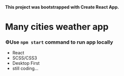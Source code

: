 **This project was bootstrapped with Create React App.**

# Many cities weather app

### ⚙️Use `npm start` command to run app locally

- React 
- SCSS/CSS3 
- Desktop First
- still coding...